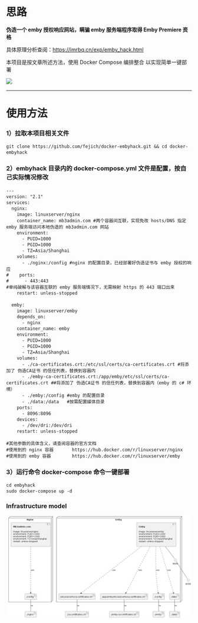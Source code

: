 # 思路

**伪造一个 emby 授权响应网站，瞒骗 emby 服务端程序取得 Emby Premiere 资格**

具体原理分析查阅：https://imrbq.cn/exp/emby_hack.html

本项目是按文章所述方法，使用 Docker Compose 编排整合
以实现简单一键部署

<img src="https://github.com/fejich/docker-embyhack/raw/main/working.jpg">

---

# 使用方法


### 1）拉取本项目相关文件
```
git clone https://github.com/fejich/docker-embyhack.git && cd docker-embyhack
```


### 2）embyhack 目录内的 docker-compose.yml 文件是配置，按自己实际情况修改
```
---
version: "2.1"
services:
  nginx:
    image: linuxserver/nginx
    container_name: mb3admin.com #两个容器间互联，实现免改 hosts/DNS 指定 emby 服务端访问本地伪造的 mb3admin.com 网站
    environment:
      - PUID=1000
      - PGID=1000
      - TZ=Asia/Shanghai
    volumes:
      - ./nginx:/config #nginx 的配置目录，已经部署好伪造证书与 emby 授权的响应
#    ports:
#      - 443:443
#单纯破解与该容器互联的 emby 服务端情况下，无需映射 https 的 443 端口出来
    restart: unless-stopped

  emby:
    image: linuxserver/emby
    depends_on:
      - nginx
    container_name: emby
    environment:
      - PUID=1000
      - PGID=1000
      - TZ=Asia/Shanghai
    volumes:
      - ./ca-certificates.crt:/etc/ssl/certs/ca-certificates.crt #将添加了 伪造CA证书 的信任列表，替换到容器内
      - ./emby-ca-certificates.crt:/app/emby/etc/ssl/certs/ca-certificates.crt ##将添加了 伪造CA证书 的信任列表，替换到容器内（emby 的 c# 环境）
      - ./emby:/config #emby 的配置目录
      - ./data:/data   #按需配置媒体目录
    ports:
      - 8096:8096
    devices:
      - /dev/dri:/dev/dri
    restart: unless-stopped

#其他参数的具体含义，请查阅容器的官方文档
#使用到的 nginx 容器       https://hub.docker.com/r/linuxserver/nginx
#使用到的 emby 容器        https://hub.docker.com/r/linuxserver/emby

```


### 3）运行命令 docker-compose 命令一键部署
```
cd embyhack
sudo docker-compose up -d
```


### Infrastructure model

![Infrastructure model](.infragenie/infrastructure_model.png)